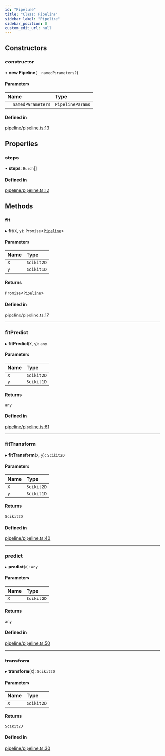 ```yaml
---
id: "Pipeline"
title: "Class: Pipeline"
sidebar_label: "Pipeline"
sidebar_position: 0
custom_edit_url: null
---
```


## Constructors

### constructor

• **new Pipeline**(`__namedParameters?`)

#### Parameters

| Name | Type |
| :------ | :------ |
| `__namedParameters` | `PipelineParams` |

#### Defined in

[pipeline/pipeline.ts:13](https://github.com/dcrescim/scikit.js/blob/ecc4160/src/pipeline/pipeline.ts#L13)

## Properties

### steps

• **steps**: `Bunch`[]

#### Defined in

[pipeline/pipeline.ts:12](https://github.com/dcrescim/scikit.js/blob/ecc4160/src/pipeline/pipeline.ts#L12)

## Methods

### fit

▸ **fit**(`X`, `y`): `Promise`<[`Pipeline`](Pipeline)\>

#### Parameters

| Name | Type |
| :------ | :------ |
| `X` | `Scikit2D` |
| `y` | `Scikit1D` |

#### Returns

`Promise`<[`Pipeline`](Pipeline)\>

#### Defined in

[pipeline/pipeline.ts:17](https://github.com/dcrescim/scikit.js/blob/ecc4160/src/pipeline/pipeline.ts#L17)

___

### fitPredict

▸ **fitPredict**(`X`, `y`): `any`

#### Parameters

| Name | Type |
| :------ | :------ |
| `X` | `Scikit2D` |
| `y` | `Scikit1D` |

#### Returns

`any`

#### Defined in

[pipeline/pipeline.ts:61](https://github.com/dcrescim/scikit.js/blob/ecc4160/src/pipeline/pipeline.ts#L61)

___

### fitTransform

▸ **fitTransform**(`X`, `y`): `Scikit2D`

#### Parameters

| Name | Type |
| :------ | :------ |
| `X` | `Scikit2D` |
| `y` | `Scikit1D` |

#### Returns

`Scikit2D`

#### Defined in

[pipeline/pipeline.ts:40](https://github.com/dcrescim/scikit.js/blob/ecc4160/src/pipeline/pipeline.ts#L40)

___

### predict

▸ **predict**(`X`): `any`

#### Parameters

| Name | Type |
| :------ | :------ |
| `X` | `Scikit2D` |

#### Returns

`any`

#### Defined in

[pipeline/pipeline.ts:50](https://github.com/dcrescim/scikit.js/blob/ecc4160/src/pipeline/pipeline.ts#L50)

___

### transform

▸ **transform**(`X`): `Scikit2D`

#### Parameters

| Name | Type |
| :------ | :------ |
| `X` | `Scikit2D` |

#### Returns

`Scikit2D`

#### Defined in

[pipeline/pipeline.ts:30](https://github.com/dcrescim/scikit.js/blob/ecc4160/src/pipeline/pipeline.ts#L30)
